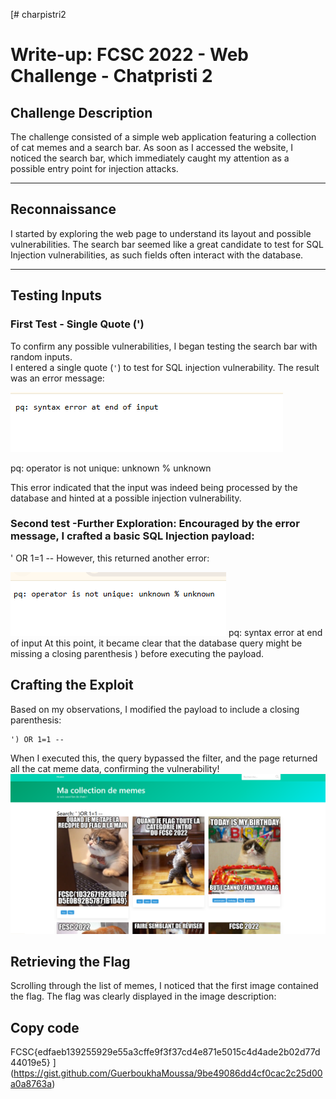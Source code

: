 [# charpistri2


# Write-up: FCSC 2022 - Web Challenge - Chatpristi 2

## Challenge Description
The challenge consisted of a simple web application featuring a collection of cat memes and a search bar. As soon as I accessed the website, I noticed the search bar, which immediately caught my attention as a possible entry point for injection attacks.

---

## Reconnaissance
I started by exploring the web page to understand its layout and possible vulnerabilities. The search bar seemed like a great candidate to test for SQL Injection vulnerabilities, as such fields often interact with the database.

---

## Testing Inputs

### First Test - Single Quote (')
To confirm any possible vulnerabilities, I began testing the search bar with random inputs.  
I entered a single quote (`'`) to test for SQL injection vulnerability. The result was an error message:

![Alt Text](third.jpg)

  pq: operator is not unique: unknown % unknown
  
This error indicated that the input was indeed being processed by the database and hinted at a possible injection vulnerability.

### Second test -Further Exploration: Encouraged by the error message, I crafted a basic SQL Injection payload:

  ' OR 1=1 --
However, this returned another error:

![Alt Text](second.jpg)
  pq: syntax error at end of input
At this point, it became clear that the database query might be missing a closing parenthesis ) before executing the payload.

## Crafting the Exploit
  Based on my observations, I modified the payload to include a closing parenthesis:

    ') OR 1=1 --
  
  When I executed this, the query bypassed the filter, and the page returned all the cat meme data, confirming the vulnerability!
![Alt Text](first.jpg)

## Retrieving the Flag
  Scrolling through the list of memes, I noticed that the first image contained the flag. The flag was clearly displayed in the image description:

## Copy code
  FCSC{edfaeb139255929e55a3cffe9f3f37cd4e871e5015c4d4ade2b02d77d44019e5}
](https://gist.github.com/GuerboukhaMoussa/9be49086dd4cf0cac2c25d00a0a8763a)
